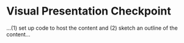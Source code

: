 # Visual Presentation Checkpoint

...(1) set up code to host the content and (2) sketch an outline of
the content...

